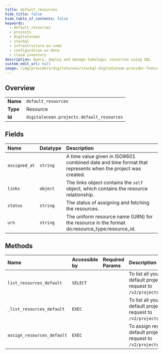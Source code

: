 ```yaml
---
title: default_resources
hide_title: false
hide_table_of_contents: false
keywords:
  - default_resources
  - projects
  - digitalocean    
  - stackql
  - infrastructure-as-code
  - configuration-as-data
  - cloud inventory
description: Query, deploy and manage Sumologic resources using SQL
custom_edit_url: null
image: /img/providers/digitalocean/stackql-digitalocean-provider-featured-image.png
---
```

  
    

## Overview
<table><tbody>
<tr><td><b>Name</b></td><td><code>default_resources</code></td></tr>
<tr><td><b>Type</b></td><td>Resource</td></tr>
<tr><td><b>Id</b></td><td><code>digitalocean.projects.default_resources</code></td></tr>
</tbody></table>

## Fields
| Name | Datatype | Description |
|:-----|:---------|:------------|
| `assigned_at` | `string` | A time value given in ISO8601 combined date and time format that represents when the project was created. |
| `links` | `object` | The links object contains the `self` object, which contains the resource relationship. |
| `status` | `string` | The status of assigning and fetching the resources. |
| `urn` | `string` | The uniform resource name (URN) for the resource in the format do:resource_type:resource_id. |
## Methods
| Name | Accessible by | Required Params | Description |
|:-----|:--------------|:----------------|:------------|
| `list_resources_default` | `SELECT` |  | To list all your resources in your default project, send a GET request to `/v2/projects/default/resources`. |
| `_list_resources_default` | `EXEC` |  | To list all your resources in your default project, send a GET request to `/v2/projects/default/resources`. |
| `assign_resources_default` | `EXEC` |  | To assign resources to your default project, send a POST request to `/v2/projects/default/resources`. |
